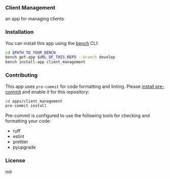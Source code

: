 ### Client Management

an app for managing clients

### Installation

You can install this app using the [bench](https://github.com/frappe/bench) CLI:

```bash
cd $PATH_TO_YOUR_BENCH
bench get-app $URL_OF_THIS_REPO --branch develop
bench install-app client_management
```

### Contributing

This app uses `pre-commit` for code formatting and linting. Please [install pre-commit](https://pre-commit.com/#installation) and enable it for this repository:

```bash
cd apps/client_management
pre-commit install
```

Pre-commit is configured to use the following tools for checking and formatting your code:

- ruff
- eslint
- prettier
- pyupgrade

### License

mit
